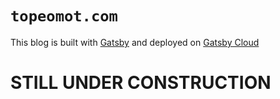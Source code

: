 # `topeomot.com`

This blog is built with [Gatsby](https://www.gatsbyjs.com/?utm_source=starter&utm_medium=readme&utm_campaign=minimal-starter) and deployed on [Gatsby Cloud](https://www.gatsbyjs.com/cloud/)

# STILL UNDER CONSTRUCTION